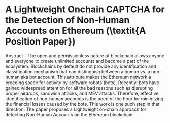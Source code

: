 # A Lightweight Onchain CAPTCHA for the Detection of Non-Human Accounts on Ethereum (\textit{A Position Paper})

Abstract - The open and permissionless nature of blockchain allows anyone and everyone to create unlimited accounts and become a part of the ecosystem. Blockchains by default do not provide any identification and classification mechanism that can distinguish between a human vs. a non-human aka bot account. This attribute makes the Ethereum network a breeding space for activity by software robots (bots). Recently, bots have gained widespread attention for all the bad reasons such as disrupting proper airdrops, sandwich attacks, and MEV attacks. Therefore, effective identification of non-human accounts is the need of the hour for minimizing the financial losses caused by the bots.  This work is one such step in that direction. The paper proposes a Lightweight on-chain approach for detecting Non-Human Accounts on the Ethereum blockchain.
